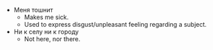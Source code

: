 
- Меня тошнит
	- Makes me sick. 
	- Used to express disgust/unpleasant feeling regarding a subject. 
- Ни к селу ни к городу
	- Not here, nor there. 
